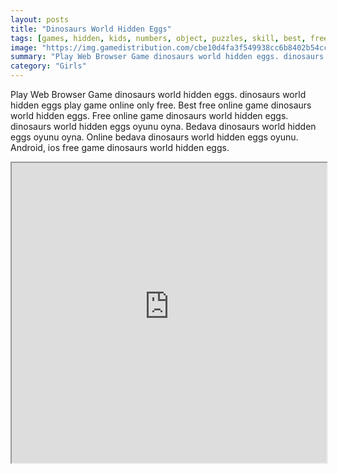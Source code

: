 ```yaml
---
layout: posts
title: "Dinosaurs World Hidden Eggs"
tags: [games, hidden, kids, numbers, object, puzzles, skill, best, free, online, games, oyna, game, free, games, play, play, games]
image: "https://img.gamedistribution.com/cbe10d4fa3f549938cc6b8402b54cc24-512x384.jpeg"
summary: "Play Web Browser Game dinosaurs world hidden eggs. dinosaurs world hidden eggs play game online only free. Best free online game dinosaurs world hidden eggs. Free online game dinosaurs world hidden eggs. dinosaurs world hidden eggs oyunu oyna. Bedava dinosaurs world hidden eggs oyunu oyna. Online bedava dinosaurs world hidden eggs oyunu. Android, ios free game dinosaurs world hidden eggs."
category: "Girls"
---
```


Play Web Browser Game dinosaurs world hidden eggs. dinosaurs world hidden eggs play game online only free. Best free online game dinosaurs world hidden eggs. Free online game dinosaurs world hidden eggs. dinosaurs world hidden eggs oyunu oyna. Bedava dinosaurs world hidden eggs oyunu oyna. Online bedava dinosaurs world hidden eggs oyunu. Android, ios free game dinosaurs world hidden eggs.

<iframe width="100%" height="480px;" src="https://html5.gamedistribution.com/cbe10d4fa3f549938cc6b8402b54cc24/"></iframe>